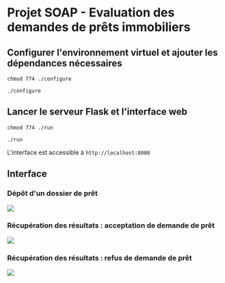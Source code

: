 # Projet SOAP - Evaluation des demandes de prêts immobiliers 

## Configurer l'environnement virtuel et ajouter les dépendances nécessaires

`chmod 774 ./configure`

`./configure`

## Lancer le serveur Flask et l'interface web

`chmod 774 ./run`

`./run`

L'interface est accessible à `http://localhost:8000`

## Interface

### Dépôt d'un dossier de prêt

![](https://github.com/Clem0908/Usefull_bash_scripts/blob/main/depot_dossier.gif)

### Récupération des résultats : acceptation de demande de prêt

![](https://github.com/Clem0908/Usefull_bash_scripts/blob/main/recup_dossier.gif)

### Récupération des résultats : refus de demande de prêt

![](https://github.com/Clem0908/Usefull_bash_scripts/blob/main/refus.gif)

